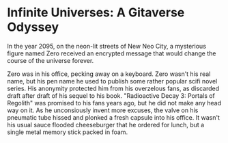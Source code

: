 # Infinite Universes: A Gitaverse Odyssey

In the year 2095, on the neon-lit streets of New Neo City, a mysterious figure named Zero received an encrypted message that would change the course of the universe forever.

Zero was in his office, pecking away on a keyboard. Zero wasn't his real name, but his pen name he used to publish some rather popular scifi novel series. His anonymity protected him from his overzelous fans, as discarded draft after draft of his sequel to his book. "Radioactive Decay 3: Portals of Regolith" was promised to his fans years ago, but he did not make any head way on it. As he unconsiously invent more excuses, the valve on his pneumatic tube hissed and plonked a fresh capsule into his office. It wasn't his usual sauce flooded cheeseburger that he ordered for lunch, but a single metal memory stick packed in foam.

